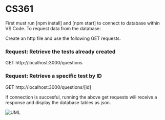 # CS361


First must run [npm install] and [npm start] to connect to database within VS Code. 
To request data from the database: 

Create an http file and use the following GET requests. 

### Request: Retrieve the tests already created
GET http://localhost:3000/questions 

### Request: Retrieve a specific test by ID
GET http://localhost:3000/questions/[id]

If connection is succesful, running the above get requests will receive a response and display the database tables as json. 

![UML](https://user-images.githubusercontent.com/102495067/218599857-2547a252-22f8-40b3-b512-5b02575c86d2.JPG)
